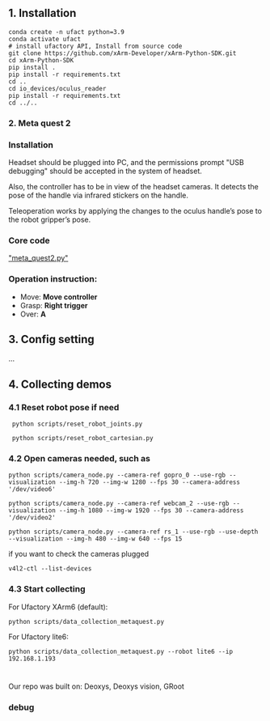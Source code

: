 ## 1. Installation
```
conda create -n ufact python=3.9
conda activate ufact
# install ufactory API, Install from source code
git clone https://github.com/xArm-Developer/xArm-Python-SDK.git
cd xArm-Python-SDK
pip install .
pip install -r requirements.txt
cd ..
cd io_devices/oculus_reader
pip install -r requirements.txt
cd ../..
```

### 2. Meta quest 2
### Installation

Headset should be plugged into PC, and the permissions prompt "USB debugging" should be accepted in the system of headset.

Also, the controller has to be in view of the headset cameras. It detects the pose of the handle via infrared stickers on the handle.

Teleoperation works by applying the changes to the oculus handle’s pose to the robot gripper’s pose.

### Core code
["meta_quest2.py"](io_devices/meta_quest2.py)


### Operation instruction:
* Move: **Move controller**
* Grasp: **Right trigger**
* Over: **A**

## 3. Config setting

...

## 4. Collecting demos

### 4.1 Reset robot pose if need

```
 python scripts/reset_robot_joints.py 
 
 python scripts/reset_robot_cartesian.py
```

### 4.2 Open cameras needed, such as

```
python scripts/camera_node.py --camera-ref gopro_0 --use-rgb --visualization --img-h 720 --img-w 1280 --fps 30 --camera-address '/dev/video6'

python scripts/camera_node.py --camera-ref webcam_2 --use-rgb --visualization --img-h 1080 --img-w 1920 --fps 30 --camera-address '/dev/video2'

python scripts/camera_node.py --camera-ref rs_1 --use-rgb --use-depth --visualization --img-h 480 --img-w 640 --fps 15
```

if you want to check the cameras plugged

```
v4l2-ctl --list-devices
```

### 4.3 Start collecting

For Ufactory XArm6 (default):

```
python scripts/data_collection_metaquest.py
```

For Ufactory lite6:

```
python scripts/data_collection_metaquest.py --robot lite6 --ip 192.168.1.193
```

# 
Our repo was built on: 
Deoxys, 
Deoxys vision, 
GRoot

### debug
